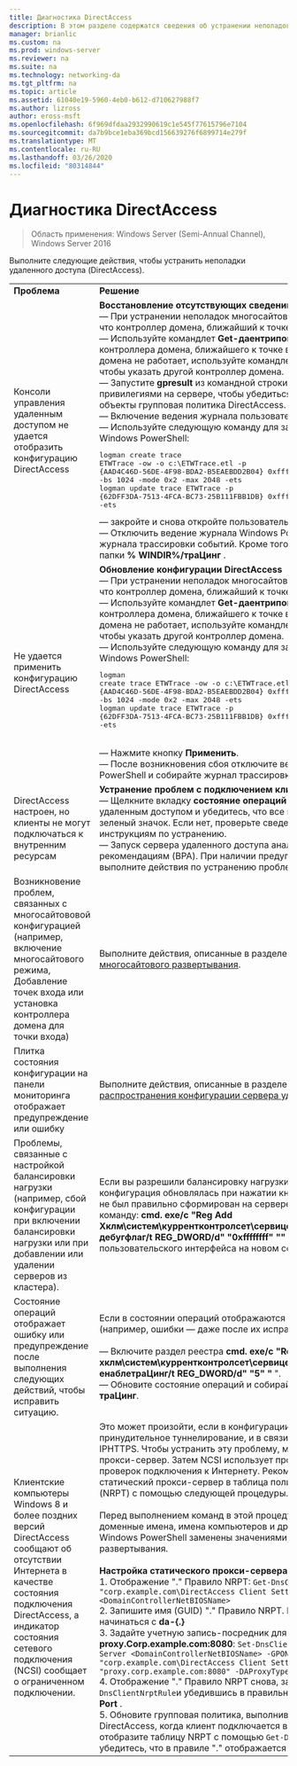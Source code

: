 ```yaml
---
title: Диагностика DirectAccess
description: В этом разделе содержатся сведения об устранении неполадок развертывания DirectAccess в Windows Server 2016.
manager: brianlic
ms.custom: na
ms.prod: windows-server
ms.reviewer: na
ms.suite: na
ms.technology: networking-da
ms.tgt_pltfrm: na
ms.topic: article
ms.assetid: 61040e19-5960-4eb0-b612-d710627988f7
ms.author: lizross
author: eross-msft
ms.openlocfilehash: 6f969dfdaa2932990619c1e545f77615796e7104
ms.sourcegitcommit: da7b9bce1eba369bcd156639276f6899714e279f
ms.translationtype: MT
ms.contentlocale: ru-RU
ms.lasthandoff: 03/26/2020
ms.locfileid: "80314844"
---
```

# <a name="troubleshooting-directaccess"></a>Диагностика DirectAccess

>Область применения: Windows Server (Semi-Annual Channel), Windows Server 2016

Выполните следующие действия, чтобы устранить неполадки удаленного доступа (DirectAccess).  
  
|||  
|-|-|  
|**Проблема**|**Решение**|  
|Консоли управления удаленным доступом не удается отобразить конфигурацию DirectAccess|**Восстановление отсутствующих сведений о конфигурации**<br />— При устранении неполадок многосайтового развертывания убедитесь, что контроллер домена, ближайший к точке входа, доступен.<br />— Используйте командлет **Get-даентрипоинтдк** , чтобы получить имя контроллера домена, ближайшего к точке входа. Если контроллер домена не работает, используйте командлет **Set-даентрипоинтдк** , чтобы указать другой контроллер домена.<br />— Запустите **gpresult** из командной строки с повышенными привилегиями на сервере, чтобы убедиться, что сервер получает объекты групповая политика DirectAccess.<br />— Включение ведения журнала пользовательского интерфейса.<br />— Используйте следующую команду для запуска ведения журнала Windows PowerShell:<pre>logman create trace ETWTrace -ow -o c:\ETWTrace.etl -p {AAD4C46D-56DE-4F98-BDA2-B5EAEBDD2B04} 0xffffffffffffffff 0xff -nb 16 16 -bs 1024 -mode 0x2 -max 2048 -ets <br />logman update trace ETWTrace -p {62DFF3DA-7513-4FCA-BC73-25B111FBB1DB} 0xffffffffffffffff 0xff -ets</pre><repro>— закройте и снова откройте пользовательский интерфейс.<br />— Отключить ведение журнала Windows PowerShell. Собирайте файлы журнала трассировки событий. Кроме того, собирайте все журналы из папки **% WINDIR%/траЦинг** .|  
|Не удается применить конфигурацию DirectAccess|**Обновление конфигурации DirectAccess**<br />— При устранении неполадок многосайтового развертывания убедитесь, что контроллер домена, ближайший к точке входа, доступен.<br />— Используйте командлет **Get-даентрипоинтдк** , чтобы получить имя контроллера домена, ближайшего к точке входа. Если контроллер домена не работает, используйте командлет **Set-даентрипоинтдк** , чтобы указать другой контроллер домена.<br />— Используйте следующую команду для запуска ведения журнала Windows PowerShell:<br /><pre>logman create trace ETWTrace -ow -o c:\ETWTrace.etl -p {AAD4C46D-56DE-4F98-BDA2-B5EAEBDD2B04} 0xffffffffffffffff 0xff -nb 16 16 -bs 1024 -mode 0x2 -max 2048 -ets<br />logman update trace ETWTrace -p {62DFF3DA-7513-4FCA-BC73-25B111FBB1DB} 0xffffffffffffffff 0xff -ets</pre>    <repro><br />— Нажмите кнопку **Применить**.<br />— После возникновения сбоя отключите ведение журнала Windows PowerShell и собирайте журнал трассировки событий.|  
|DirectAccess настроен, но клиенты не могут подключаться к внутренним ресурсам|**Устранение проблем с подключением клиентов**<br />— Щелкните вкладку **состояние операций** в консоли управления удаленным доступом и убедитесь, что все компоненты отображают зеленый значок. Если нет, проверьте сведения об ошибке и следуйте инструкциям по устранению.<br />— Запуск сервера удаленного доступа анализатор соответствия рекомендациям (BPA). При наличии предупреждений или ошибок выполните действия по устранению проблемы.|  
|Возникновение проблем, связанных с многосайтововой конфигурацией (например, включение многосайтового режима, Добавление точек входа или установка контроллера домена для точки входа)|Выполните действия, описанные в разделе [Устранение неполадок многосайтового развертывания](https://technet.microsoft.com/library/jj554657(v=ws.11).aspx).|  
|Плитка состояния конфигурации на панели мониторинга отображает предупреждение или ошибку|Выполните действия, описанные в разделе [мониторинг состояния распространения конфигурации сервера удаленного доступа](https://technet.microsoft.com/library/jj574221(v=ws.11).aspx).|  
|Проблемы, связанные с настройкой балансировки нагрузки (например, сбой конфигурации при включении балансировки нагрузки или при добавлении или удалении серверов из кластера).|Если вы разрешили балансировку нагрузки или добавите узел, и конфигурация обновлялась при нажатии кнопки **Применить**, но кластер не был правильно сформирован на сервере, выполните следующую команду: **cmd. exe/c "Reg Add Хклм\систем\куррентконтролсет\сервицес\рамгмтсвк\параметерс/f/v дебугфлаг/t REG_DWORD/d" "0xffffffff" ""** , чтобы получить журналы пользовательского интерфейса на новом сервере.|  
|Состояние операций отображает ошибку или предупреждение после выполнения следующих действий, чтобы исправить ситуацию.|Если в состоянии операций отображаются неверные сведения (например, ошибки — даже после их исправления):<br /><br />— Включите раздел реестра **cmd. exe/c "Reg Add хклм\систем\куррентконтролсет\сервицес\рамгмтсвк\параметерс/f/V енаблетраЦинг/t REG_DWORD/d" "5" "** ".<br />— Обновите состояние операций и собирайте журналы из **% WINDIR%/траЦинг**.|  
|Клиентские компьютеры Windows 8 и более поздних версий DirectAccess сообщают об отсутствии Интернета в качестве состояния подключения DirectAccess, а индикатор состояния сетевого подключения (NCSI) сообщает о ограниченном подключении.|Это может произойти, если в конфигурации DirectAccess включено принудительное туннелирование, и в связи с этим используется только IPHTTPS. Чтобы устранить эту проблему, можно создать и настроить прокси-сервер. Затем NCSI использует прокси-сервер для выполнения проверок подключения к Интернету. Рекомендуется добавить статический прокси-сервер в таблица политики разрешения имен (NRPT) с помощью следующей процедуры.<br /><br />Перед выполнением команд в этой процедуре убедитесь, что все доменные имена, имена компьютеров и другие переменные команд Windows PowerShell заменены значениями, подходящими для вашего развертывания.<br /><br />**Настройка статического прокси-сервера для правила NRPT**<br />1. Отображение "." Правило NRPT: `Get-DnsClientNrptRule -GpoName "corp.example.com\DirectAccess Client Settings" -Server <DomainControllerNetBIOSName>`<br />2. Запишите имя (GUID) "." Правило NRPT. Имя (GUID) должно начинаться с **da-{.}**<br />3. Задайте учетную запись-посредник для "." Правило NRPT для **proxy.Corp.example.com:8080**: `Set-DnsClientNrptRule -Name "DA-{..}" -Server <DomainControllerNetBIOSName> -GPOName "corp.example.com\DirectAccess Client Settings" -DAProxyServerName "proxy.corp.example.com:8080" -DAProxyType "UseProxyName"`<br />4. Отображение "." Правило NRPT снова, запустив `Get-DnsClientNrptRule`и убедившись в правильности настройки **проксифкдн: Port** .<br />5. Обновите групповая политика, выполнив `gpupdate /force` на клиенте DirectAccess, когда клиент подключается внутренним образом, отобразите таблицу NRPT с помощью `Get-DnsClientNrptPolicy` и убедитесь, что в правиле "." отображается **проксифкдн: Port**.|  
  


